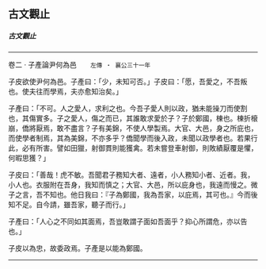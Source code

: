 

## 古文觀止

##### 古文觀止

* * *

卷二 ‧ 子產論尹何為邑　　`左傳 ‧ 襄公三十一年`

子皮欲使尹何為邑。子產曰：「少，未知可否。」子皮曰：「愿，吾愛之，不吾叛也。使夫往而學焉，夫亦愈知治矣。」

子產曰：「不可。人之愛人，求利之也。今吾子愛人則以政，猶未能操刀而使割也，其傷實多。子之愛人，傷之而已，其誰敢求愛於子？子於鄭國，棟也。棟折榱崩，僑將厭焉，敢不盡言？子有美錦，不使人學製焉。大官、大邑，身之所庇也，而使學者制焉，其為美錦，不亦多乎？僑聞學而後入政，未聞以政學者也。若果行此，必有所害。譬如田獵，射御貫則能獲禽。若未嘗登車射御，則敗績厭覆是懼，何暇思獲？」

子皮曰：「善哉！虎不敏。吾聞君子務知大者、遠者，小人務知小者、近者。我，小人也。衣服附在吾身，我知而慎之；大官、大邑，所以庇身也，我遠而慢之。微子之言，吾不知也。他日我曰：『子為鄭國，我為吾家，以庇焉，其可也。』今而後知不足。自今請，雖吾家，聽子而行。」

子產曰：「人心之不同如其面焉，吾豈敢謂子面如吾面乎？抑心所謂危，亦以告也。」

子皮以為忠，故委政焉。子產是以能為鄭國。

* * *

